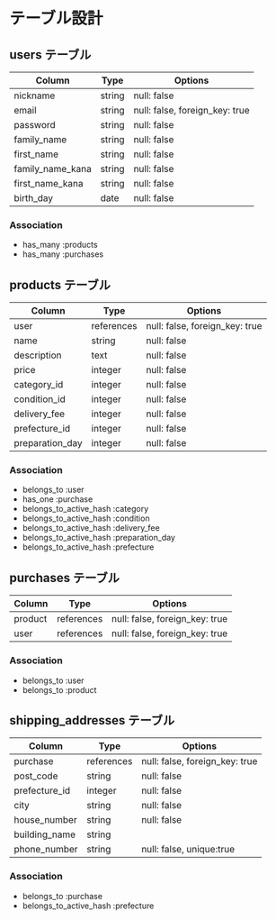 # テーブル設計

## users テーブル

| Column           | Type   | Options                        |
| ---------------- | ------ | ------------------------------ |
| nickname         | string | null: false                    |
| email            | string | null: false, foreign_key: true |
| password         | string | null: false                    |
| family_name      | string | null: false                    |
| first_name       | string | null: false                    |
| family_name_kana | string | null: false                    |
| first_name_kana  | string | null: false                    |
| birth_day        | date   | null: false                    |

### Association

- has_many :products
- has_many :purchases

## products テーブル

| Column          | Type       | Options                        |
| --------------- | ---------- | ------------------------------ |
| user            | references | null: false, foreign_key: true |
| name            | string     | null: false                    |
| description     | text       | null: false                    |
| price           | integer    | null: false                    |
| category_id     | integer    | null: false                    |
| condition_id    | integer    | null: false                    |
| delivery_fee    | integer    | null: false                    |
| prefecture_id   | integer    | null: false                    |
| preparation_day | integer    | null: false                    |

### Association

- belongs_to :user
- has_one    :purchase
- belongs_to_active_hash :category
- belongs_to_active_hash :condition
- belongs_to_active_hash :delivery_fee
- belongs_to_active_hash :preparation_day
- belongs_to_active_hash :prefecture

## purchases テーブル

| Column  | Type       | Options                        |
| ------- | ---------- | ------------------------------ |
| product | references | null: false, foreign_key: true |
| user    | references | null: false, foreign_key: true |

### Association

- belongs_to :user
- belongs_to :product

## shipping_addresses テーブル

| Column        | Type       | Options                        |
| ------------- | ---------- | ------------------------------ |
| purchase      | references | null: false, foreign_key: true |
| post_code     | string     | null: false                    |
| prefecture_id | integer    | null: false                    |
| city          | string     | null: false                    |
| house_number  | string     | null: false                    |
| building_name | string     |                                |
| phone_number  | string     | null: false, unique:true       |

### Association

- belongs_to :purchase
- belongs_to_active_hash :prefecture